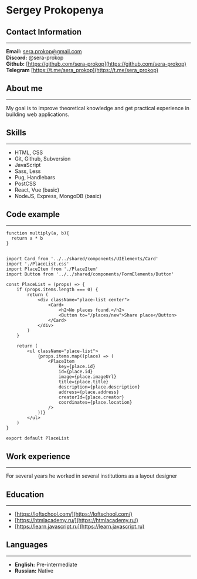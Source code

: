 # Sergey Prokopenya

## Contact Information

---

**Email:** sera.prokop@gmail.com  
**Discord:** @sera-prokop  
**Github:**  [https://github.com/sera-prokop](https://github.com/sera-prokop)  
**Telegram** [https://t.me/sera_prokop](https://t.me/sera_prokop)

## About me

---

My goal is to improve theoretical knowledge and get practical experience in building web applications.

## Skills

---

* HTML, CSS
* Git, Github, Subversion
* JavaScript
* Sass, Less
* Pug, Handlebars
* PostCSS
* React, Vue (basic)
* NodeJS, Express, MongoDB (basic)

## Code example

---
```
function multiply(a, b){
  return a * b
}
```

```

import Card from '../../shared/components/UIElements/Card'
import './PlaceList.css'
import PlaceItem from './PlaceItem'
import Button from '../../shared/components/FormElements/Button'

const PlaceList = (props) => {
    if (props.items.length === 0) {
        return (
            <div className="place-list center">
                <Card>
                    <h2>No places found.</h2>
                    <Button to="/places/new">Share place</Button>
                </Card>
            </div>
        )
    }

    return (
        <ul className="place-list">
            {props.items.map((place) => (
                <PlaceItem
                    key={place.id}
                    id={place.id}
                    image={place.imageUrl}
                    title={place.title}
                    description={place.description}
                    address={place.address}
                    creatorId={place.creator}
                    coordinates={place.location}
                />
            ))}
        </ul>
    )
}

export default PlaceList

```

## Work experience

---

For several years he worked in several institutions as a layout designer

## Education

---

* [https://loftschool.com/](https://loftschool.com/)
* [https://htmlacademy.ru/](https://htmlacademy.ru/)
* [https://learn.javascript.ru](https://learn.javascript.ru)

## Languages

---

* **English:** Pre-intermediate
* **Russian:** Native


